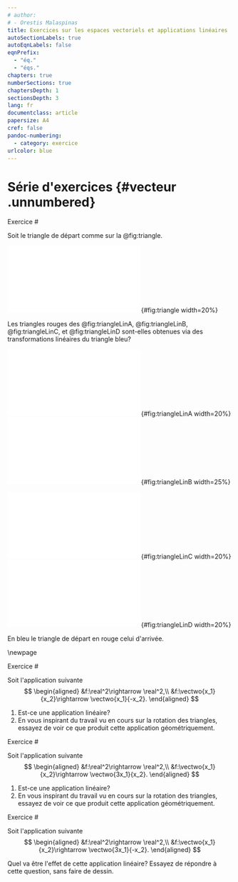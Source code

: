 ```yaml
---
# author:
# - Orestis Malaspinas
title: Exercices sur les espaces vectoriels et applications linéaires
autoSectionLabels: true
autoEqnLabels: false
eqnPrefix: 
  - "éq."
  - "éqs."
chapters: true
numberSections: true
chaptersDepth: 1
sectionsDepth: 3
lang: fr
documentclass: article
papersize: A4
cref: false
pandoc-numbering:
  - category: exercice
urlcolor: blue
---
```


Série d'exercices {#vecteur .unnumbered}
=================

Exercice #

Soit le triangle de départ comme sur la @fig:triangle.

![Un triangle de départ bleu](../figs/triangle_seg_bw.pdf){#fig:triangle width=20%}

Les triangles rouges des @fig:triangleLinA, @fig:triangleLinB, @fig:triangleLinC, et @fig:triangleLinD sont-elles obtenues via des transformations linéaires du triangle bleu?

<div id="fig:triangleLin">

![](../figs/triangle_dil_bw.pdf){#fig:triangleLinA width=20%}
![](../figs/triangle_tra_bw.pdf){#fig:triangleLinB width=25%}

![](../figs/triangle_def_bw.pdf){#fig:triangleLinC width=20%}
![](../figs/triangle_dil_rot_bw.pdf){#fig:triangleLinD width=20%}

En bleu le triangle de départ en rouge celui d'arrivée. 

</div>

\newpage

Exercice #

Soit l'application suivante
$$ 
\begin{aligned}
&f:\real^2\rightarrow \real^2,\\
&f:\vectwo{x_1}{x_2}\rightarrow \vectwo{x_1}{-x_2}.
\end{aligned}
$$

1. Est-ce une application linéaire?
2. En vous inspirant du travail vu en cours sur la rotation des triangles, essayez de voir ce que produit cette application
géométriquement.

Exercice #

Soit l'application suivante
$$ 
\begin{aligned}
&f:\real^2\rightarrow \real^2,\\
&f:\vectwo{x_1}{x_2}\rightarrow \vectwo{3x_1}{x_2}.
\end{aligned}
$$

1. Est-ce une application linéaire?
2. En vous inspirant du travail vu en cours sur la rotation des triangles, essayez de voir ce que produit cette application
géométriquement.

Exercice #

Soit l'application suivante
$$ 
\begin{aligned}
&f:\real^2\rightarrow \real^2,\\
&f:\vectwo{x_1}{x_2}\rightarrow \vectwo{3x_1}{-x_2}.
\end{aligned}
$$

Quel va être l'effet de cette application linéaire? Essayez de répondre à cette question, sans faire de dessin.






